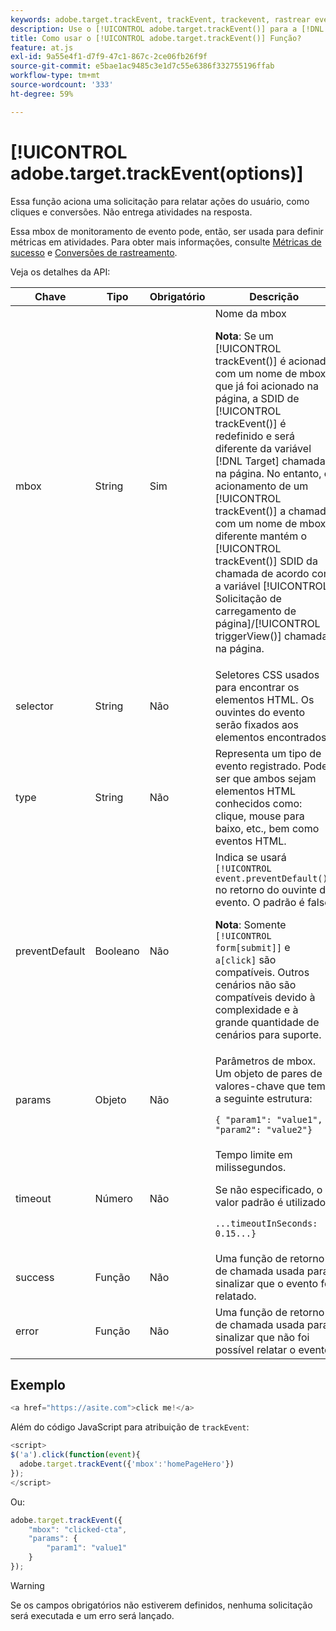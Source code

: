 ```yaml
---
keywords: adobe.target.trackEvent, trackEvent, trackevent, rastrear evento, at.js, funções, função, preventDefault, preventdefault, impedir padrão, adobe.target.trackEvent
description: Use o [!UICONTROL adobe.target.trackEvent()] para a [!DNL Adobe Target] Biblioteca JavaScript at.js do para disparar uma solicitação para relatar ações do usuário, como cliques e conversões no site.
title: Como usar o [!UICONTROL adobe.target.trackEvent()] Função?
feature: at.js
exl-id: 9a55e4f1-d7f9-47c1-867c-2ce06fb26f9f
source-git-commit: e5bae1ac9485c3e1d7c55e6386f332755196ffab
workflow-type: tm+mt
source-wordcount: '333'
ht-degree: 59%

---
```


# [!UICONTROL adobe.target.trackEvent(options)]

Essa função aciona uma solicitação para relatar ações do usuário, como cliques e conversões. Não entrega atividades na resposta.

Essa mbox de monitoramento de evento pode, então, ser usada para definir métricas em atividades. Para obter mais informações, consulte [Métricas de sucesso](https://experienceleague.adobe.com/docs/target/using/activities/success-metrics/success-metrics.html) e [Conversões de rastreamento](../how-to-deployatjs/implement-target-without-a-tag-manager.md#track-conversions).

Veja os detalhes da API:

| Chave | Tipo | Obrigatório | Descrição |
|--- |--- |--- |--- |
| mbox | String | Sim | Nome da mbox<P>**Nota**: Se um [!UICONTROL trackEvent()] é acionada com um nome de mbox que já foi acionado na página, a SDID de [!UICONTROL trackEvent()] é redefinido e será diferente da variável [!DNL Target] chamadas na página. No entanto, o acionamento de um [!UICONTROL trackEvent()] a chamada com um nome de mbox diferente mantém o [!UICONTROL trackEvent()] SDID da chamada de acordo com a variável [!UICONTROL Solicitação de carregamento de página]/[!UICONTROL triggerView()] chamadas na página. |
| selector | String    | Não | Seletores CSS usados para encontrar os elementos HTML. Os ouvintes do evento serão fixados aos elementos encontrados. |
| type | String | Não | Representa um tipo de evento registrado. Pode ser que ambos sejam elementos HTML conhecidos como: clique, mouse para baixo, etc., bem como eventos HTML. |
| preventDefault | Booleano | Não | Indica se usará `[!UICONTROL event.preventDefault()]` no retorno do ouvinte do evento. O padrão é false.<P>**Nota**: Somente `[!UICONTROL form[submit]]` e `a[click]` são compatíveis. Outros cenários não são compatíveis devido à complexidade e à grande quantidade de cenários para suporte. |
| params | Objeto | Não | Parâmetros de mbox. Um objeto de pares de valores-chave que tem a seguinte estrutura:<P>`{ "param1": "value1", "param2": "value2"}` |
| timeout | Número | Não | Tempo limite em milissegundos.<P>Se não especificado, o valor padrão é utilizado:<P>`...timeoutInSeconds: 0.15...}` |
| success | Função | Não | Uma função de retorno de chamada usada para sinalizar que o evento foi relatado. |
| error | Função | Não | Uma função de retorno de chamada usada para sinalizar que não foi possível relatar o evento. |

## Exemplo

```javascript {line-numbers="true"}
<a href="https://asite.com">click me!</a> 
```

Além do código JavaScript para atribuição de `trackEvent`:

```javascript {line-numbers="true"}
<script> 
$('a').click(function(event){ 
  adobe.target.trackEvent({'mbox':'homePageHero'}) 
}); 
</script> 
```

Ou:

```javascript {line-numbers="true"}
adobe.target.trackEvent({ 
    "mbox": "clicked-cta", 
    "params": { 
        "param1": "value1" 
    } 
});
```

>[!WARNING]
>
>Se os campos obrigatórios não estiverem definidos, nenhuma solicitação será executada e um erro será lançado.
